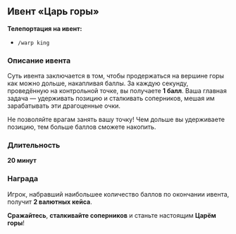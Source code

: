## **Ивент «Царь горы»**

**Телепортация на ивент:**  
- `/warp king`

### **Описание ивента**

Суть ивента заключается в том, чтобы продержаться на вершине горы как можно дольше, накапливая баллы. За каждую секунду, проведённую на контрольной точке, вы получаете **1 балл**. Ваша главная задача — удерживать позицию и сталкивать соперников, мешая им зарабатывать эти драгоценные очки.

Не позволяйте врагам занять вашу точку! Чем дольше вы удерживаете позицию, тем больше баллов сможете накопить.

### **Длительность**

**20 минут**

### **Награда**

Игрок, набравший наибольшее количество баллов по окончании ивента, получит **2 валютных кейса**.

**Сражайтесь**, **сталкивайте соперников** и станьте настоящим **Царём горы**!